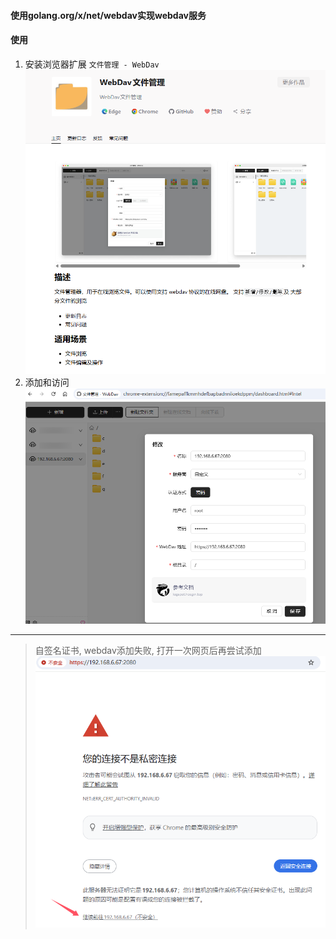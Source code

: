 

#### 使用golang.org/x/net/webdav实现webdav服务


#### 使用
1. 安装浏览器扩展 `文件管理 - WebDav`
   ![文件管理 - WebDav](image/chrome_webdav.jpg)
2. 添加和访问
   ![](image/webdav_add.png)

---

> 自签名证书, webdav添加失败, 打开一次网页后再尝试添加
![](image/self_signed_cert.png)
